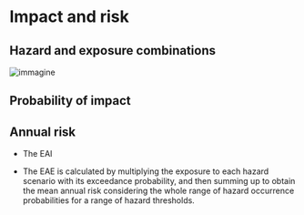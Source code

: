 # Impact and risk

## Hazard and exposure combinations

![immagine](https://user-images.githubusercontent.com/44863827/156599257-a9f587b4-bcbf-4e6b-9793-6e346945dca5.png)

## Probability of impact


## Annual risk

- The EAI

- The EAE is calculated by multiplying the exposure to each hazard scenario with its exceedance probability, and then summing up to obtain the mean annual risk considering the whole range of hazard occurrence probabilities for a range of hazard thresholds.